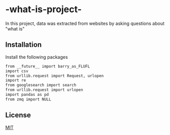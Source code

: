 # -what-is-project-

In this project, data was extracted from websites by asking questions about "what is"

## Installation

Install the following packages

```bash
from __future__ import barry_as_FLUFL
import csv
from urllib.request import Request, urlopen
import re
from googlesearch import search
from urllib.request import urlopen
import pandas as pd
from zmq import NULL

```

## License
[MIT](https://choosealicense.com/licenses/mit/)
